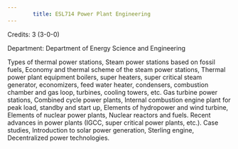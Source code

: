 ```yaml
---
        title: ESL714 Power Plant Engineering
---
```

Credits: 3 (3-0-0)

Department: Department of Energy Science and Engineering

Types of thermal power stations, Steam power stations based on fossil fuels, Economy and thermal scheme of the steam power stations, Thermal power plant equipment boilers, super heaters, super critical steam generator, economizers, feed water heater, condensers, combustion chamber and gas loop, turbines, cooling towers, etc. Gas turbine power stations, Combined cycle power plants, Internal combustion engine plant for peak load, standby and start up, Elements of hydropower and wind turbine, Elements of nuclear power plants, Nuclear reactors and fuels. Recent advances in power plants (IGCC, super critical power plants, etc.). Case studies, Introduction to solar power generation, Sterling engine, Decentralized power technologies.